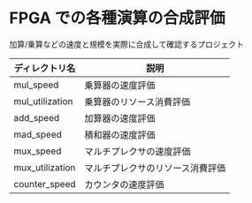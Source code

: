 # FPGA での各種演算の合成評価

加算/乗算などの速度と規模を実際に合成して確認するプロジェクト


| ディレクトリ名  | 説明                             |
| --------------- | -------------------------------- |
| mul_speed       | 乗算器の速度評価                 |
| mul_utilization | 乗算器のリソース消費評価         |
| add_speed       | 加算器の速度評価                 |
| mad_speed       | 積和器の速度評価                 |
| mux_speed       | マルチプレクサの速度評価         |
| mux_utilization | マルチプレクサのリソース消費評価 |
| counter_speed   | カウンタの速度評価               |
